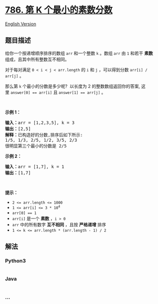 # [786. 第 K 个最小的素数分数](https://leetcode-cn.com/problems/k-th-smallest-prime-fraction)

[English Version](https://github.com/yanglr/leetcode-ac/blob/master/assets/0700-0799/0786.K-th%20Smallest%20Prime%20Fraction/README_EN.md)

## 题目描述

<!-- 这里写题目描述 -->

<p>给你一个按递增顺序排序的数组 <code>arr</code> 和一个整数 <code>k</code> 。数组 <code>arr</code> 由 <code>1</code> 和若干 <strong>素数</strong>  组成，且其中所有整数互不相同。</p>

<p>对于每对满足 <code>0 < i < j < arr.length</code> 的 <code>i</code> 和 <code>j</code> ，可以得到分数 <code>arr[i] / arr[j]</code> 。</p>

<p>那么第 <code>k</code> 个最小的分数是多少呢?  以长度为 2 的整数数组返回你的答案, 这里 <code>answer[0] == arr[i]</code> 且 <code>answer[1] == arr[j]</code> 。</p>
 

<p><strong>示例 1：</strong></p>

<pre>
<strong>输入：</strong>arr = [1,2,3,5], k = 3
<strong>输出：</strong>[2,5]
<strong>解释：</strong>已构造好的分数,排序后如下所示: 
1/5, 1/3, 2/5, 1/2, 3/5, 2/3
很明显第三个最小的分数是 2/5
</pre>

<p><strong>示例 2：</strong></p>

<pre>
<strong>输入：</strong>arr = [1,7], k = 1
<strong>输出：</strong>[1,7]
</pre>

<p> </p>

<p><strong>提示：</strong></p>

<ul>
	<li><code>2 <= arr.length <= 1000</code></li>
	<li><code>1 <= arr[i] <= 3 * 10<sup>4</sup></code></li>
	<li><code>arr[0] == 1</code></li>
	<li><code>arr[i]</code> 是一个 <strong>素数</strong> ，<code>i > 0</code></li>
	<li><code>arr</code> 中的所有数字 <strong>互不相同</strong> ，且按 <strong>严格递增</strong> 排序</li>
	<li><code>1 <= k <= arr.length * (arr.length - 1) / 2</code></li>
</ul>


## 解法

<!-- 这里可写通用的实现逻辑 -->

<!-- tabs:start -->

### **Python3**

<!-- 这里可写当前语言的特殊实现逻辑 -->

```python

```

### **Java**

<!-- 这里可写当前语言的特殊实现逻辑 -->

```java

```

### **...**

```

```

<!-- tabs:end -->
